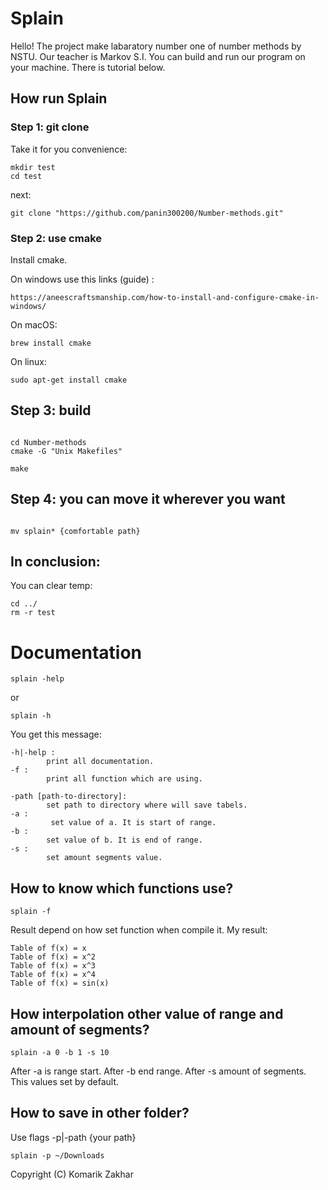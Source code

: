 # Splain
Hello! The project make labaratory number one of number methods by NSTU. Our teacher is Markov S.I.
You can build and run our program on your machine. There is tutorial below.
## How run Splain
### Step 1: git clone
Take it for you convenience:
```
mkdir test
cd test
```
next:
```
git clone "https://github.com/panin300200/Number-methods.git"
```
### Step 2: use cmake
Install cmake.


On windows use this links (guide) :
```
https://aneescraftsmanship.com/how-to-install-and-configure-cmake-in-windows/
```
On macOS:
```
brew install cmake
```
On linux:
```
sudo apt-get install cmake
```
## Step 3: build
```

cd Number-methods
cmake -G "Unix Makefiles"

make
```
## Step 4: you can move it wherever you want
```

mv splain* {comfortable path}

```
## In conclusion:
You can clear temp:
```
cd ../
rm -r test
```

# Documentation
```
splain -help
```
or
```
splain -h
```
You get this message:
```
-h|-help :
        print all documentation.
-f :
        print all function which are using.

-path [path-to-directory]:
        set path to directory where will save tabels.
-a :
         set value of a. It is start of range.
-b :
        set value of b. It is end of range.
-s :
        set amount segments value.
```
## How to know which functions use?
```
splain -f
```
Result depend on how set function when compile it. My result:
```
Table of f(x) = x
Table of f(x) = x^2
Table of f(x) = x^3
Table of f(x) = x^4
Table of f(x) = sin(x)
```
## How interpolation other value of range and amount of segments?
```
splain -a 0 -b 1 -s 10
```
After -a is range start. After -b end range. After -s amount of segments. This values set by default.
## How to save in other folder?
Use flags -p|-path {your path}
```
splain -p ~/Downloads
```


Copyright (C) Komarik Zakhar
